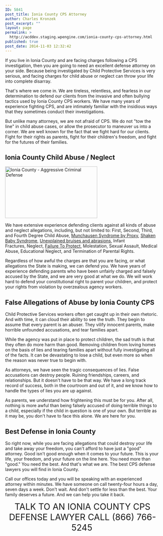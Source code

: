```yaml
---
ID: 5841
post_title: Ionia County CPS Attorney
author: Charles Kronzek
post_excerpt: ""
layout: page
permalink: >
  http://acddev.staging.wpengine.com/ionia-county-cps-attorney.html
published: true
post_date: 2014-11-03 12:32:42
---
```

If you live in Ionia County and are facing charges following a CPS investigation, then you are going to need an excellent defense attorney on your side. Because being investigated by Child Protective Services is very serious, and facing charges for child abuse or neglect can throw your life into complete disarray.

That's where we come in. We are tireless, relentless, and fearless in our determination to defend our clients from the invasive and often bullying tactics used by Ionia County CPS workers. We have many years of experience fighting CPS, and are intimately familiar with the insidious ways that they sometimes conduct their investigations.

But unlike many attorneys, we are not afraid of CPS. We do not "tow the line" in child abuse cases, or allow the prosecutor to maneuver us into a corner. We are well known for the fact that we fight hard for our clients. Fight for their rights as parents, fight for their children's freedom, and fight for the futures of their families.
<h2>Ionia County Child Abuse / Neglect</h2>
<a href="http://acddev.staging.wpengine.com/wp-content/uploads/2014/11/Ionia5.jpg"><img class="alignleft wp-image-5848 size-medium" src="http://acddev.staging.wpengine.com/wp-content/uploads/2014/11/Ionia5-300x168.jpg" alt="Ionia County - Aggressive Criminal Defense" width="300" height="168" /></a>

We have extensive experience defending clients against all kinds of abuse and neglect allegations, including, but not limited to: First, Second, Third, and Fourth Degree Child Abuse, <a href="http://abuseandneglectdefense.com/michigan-munchausen-syndrome-proxy-defense-lawyer/" target="_blank">Munchausen Syndrome by Proxy</a>, <a href="http://abuseandneglectdefense.com/michigan-shaken-baby-syndrome-sbs-defense-attorneys/" target="_blank">Shaken Baby Syndrome</a>, <a href="http://abuseandneglectdefense.com/michigan-unexplained-injury-defense-child-abuse/" target="_blank">Unexplained bruises and abrasions</a>, Infant Fractures, Neglect, <a href="http://abuseandneglectdefense.com/michigan-failure-protect-attorney/" target="_blank">Failure To Protect</a>, Molestation, Sexual Assault, Medical Abuse, Educational Neglect, and Termination of Parental Rights.

Regardless of how awful the charges are that you are facing, or what allegations the State is making, we can defend you. We have years of experience defending parents who have been unfairly charged and falsely accused by the State, and we are very good at what we do. We will work hard to defend your constitutional right to parent your children, and protect your rights from violation by overzealous agency workers.
<h2>False Allegations of Abuse by Ionia County CPS</h2>
Child Protective Services workers often get caught up in their own rhetoric. And with time, it can cloud their ability to see the truth. They begin to assume that every parent is an abuser. They vilify innocent parents, make horrible unfounded accusations, and tear families apart.

While the agency was put in place to protect children, the sad truth is that they often do more harm than good. Removing children from loving homes on the basis of lies and tearing families apart without fully investigating all of the facts. It can be devastating to lose a child, but even more so when the reason was never true to begin with.

As attorneys, we have seen the tragic consequences of lies. False accusations can destroy people. Ruining friendships, careers, and relationships. But it doesn't have to be that way. We have a long track record of success, both in the courtroom and out of it, and we know how to handle the types of lies you are up against.

As parents, we understand how frightening this must be for you. After all, nothing is more awful than being falsely accused of doing terrible things to a child, especially if the child in question is one of your own. But terrible as it may be, you don't have to face this alone. We are here for you.
<h2>Best Defense in Ionia County</h2>
So right now, while you are facing allegations that could destroy your life and take away your freedom, you can't afford to have just a "good" attorney. Good isn't good enough when it comes to your future. This is your life, your freedom, and your future on the line here. You need more than "good." You need the best. And that's what we are. The best CPS defense lawyers you will find in Ionia County.

Call our offices today and you will be speaking with an experienced attorney within minutes. We have someone on call twenty-four hours a day, seven days a week. Don't wait. And don't settle for less than the best. Your family deserves a future. And we can help you take it back.

<center><span style="font-size: 200%;"><span style="font-size: 100%;">
TALK TO AN IONIA COUNTY CPS DEFENSE LAWYER
CALL (866) 766-5245</span></span> </center>&nbsp;

&nbsp;

&nbsp;